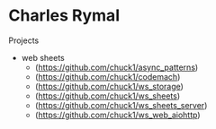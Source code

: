 Charles Rymal
=============

Projects

* web sheets
  * (https://github.com/chuck1/async_patterns)
  * (https://github.com/chuck1/codemach)
  * (https://github.com/chuck1/ws_storage)
  * (https://github.com/chuck1/ws_sheets)
  * (https://github.com/chuck1/ws_sheets_server)
  * (https://github.com/chuck1/ws_web_aiohttp)


